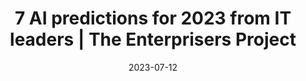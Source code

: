 ---
category:
- .nan
date: 2023-07-12
keyword_suggestion: no-code solution to your digital transformation
post_inspiration: https://enterprisersproject.com/article/2022/12/ai-predictions-2023
silot_terms: digital transformation
title: 7 AI predictions for 2023 from IT leaders | The Enterprisers Project
---